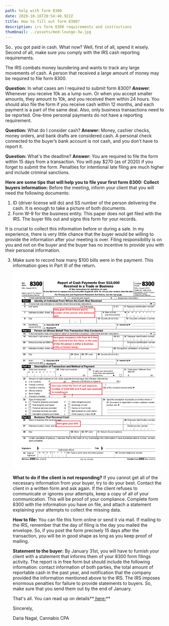 ```yaml
---
path: help with form 8300
date: 2020-10-16T20:54:40.922Z
title: How to fill out form 8300?
description: irs form 8300 requirements and instructions
thumbnail: ../assets/med-lounge-3w.jpg
---
```

So.. you got paid in cash. What now? Well, first of all, spend it wisely.  Second of all, make sure you comply with the IRS cash reporting requirements. 

The IRS combats money laundering and wants to track any large movements of cash. A person that received a large amount of money may be required to file form 8300.

**Question:** In what cases am I required to submit form 8300?
**Answer**: Whenever you receive 10k as a lump sum. Or when you accept smaller amounts, they amount to 10k, and you received them within 24 hours. You should also file the form if you receive cash within 12 months, and each payment is a part of the same deal. 
Also, only business transactions need to be reported. One-time personal payments do not have a reporting requirement.

**Question:** What do I consider cash?
**Answer:** Money, cashier checks, money orders, and bank drafts are considered cash. A personal check connected to the buyer’s bank account is not cash, and you don't have to report it.

**Question:** What's the deadline?                                                                                                                                          **Answer:** You are required to file the form within 15 days from a transaction. You will pay $270 (as of 2020) if you forget to submit the form. Penalties for intentional late filing are much higher and include criminal sanctions.

**Here are some tips that will help you to file your first form 8300:**
**Collect buyers information:**
Before the meeting, inform your client that you will need the following documents: 

1. ID (driver license will do) and SS number of the person delivering the cash. It is enough to take a picture of both documents.
2. Form W-9 for the business entity. This paper does not get filed with the IRS. The buyer fills out and signs this form for your records.

It is crucial to collect this information before or during a sale. In my experience, there is very little chance that the buyer would be willing to provide the information after your meeting is over. Filing responsibility is on you and not on the buyer and the buyer has no incentive to provide you with their personal information. 

3. Make sure to record how many $100 bills were in the payment. This information goes in Part III of the return.

   ![cash reporting in Cannabis Industry](../assets/f8300-1.png "Form 8300 instructions")

   **What to do if the client is not responding?**                                                                                                                  If you cannot get all of the necessary information from your buyer, try to do your best. Contact the client in a written form and ask again. If the client refuses to communicate or ignores your attempts, keep a copy of all of your communication. This will be proof of your compliance. Complete form 8300 with the information you have on file, and attach a statement explaining your attempts to collect the missing data.

   **How to file:**
   You can file this form online or send it via mail. If mailing to the IRS, remember that the day of filing is the day you mailed the envelope. So, if you post the form precisely 15 days after the transaction, you will be in good shape as long as you keep proof of mailing. 

   **Statement to the buyer:**
   By January 31st, you will have to furnish your client with a statement that informs them of your 8300 form filings activity. The report is in free form but should include the following information:  contact information of both parties, the total amount of reportable cash in the past year, and notification that the company provided the information mentioned above to the IRS.
   The IRS imposes enormous penalties for failure to provide statements to buyers. So, make sure that you send them out by the end of January.

   That's all. You can read up on details**[ here:](<3. https://www.irs.gov/pub/irs-pdf/p1544.pdf>)**  

   Sincerely,

   Daria Nagal, Cannabis CPA